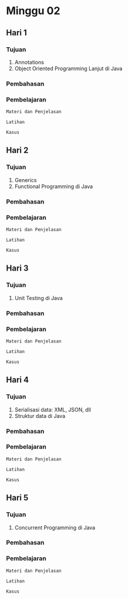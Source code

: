 # Minggu 02

## Hari 1

### Tujuan

1. Annotations
2. Object Oriented Programming Lanjut di Java

### Pembahasan


### Pembelajaran

```
Materi dan Penjelasan
```

```
Latihan
```


```
Kasus
```



## Hari 2

### Tujuan

1. Generics
2. Functional Programming di Java

### Pembahasan


### Pembelajaran

```
Materi dan Penjelasan
```

```
Latihan
```


```
Kasus
```






## Hari 3

### Tujuan

1. Unit Testing di Java

### Pembahasan


### Pembelajaran

```
Materi dan Penjelasan
```

```
Latihan
```


```
Kasus
```




## Hari 4

### Tujuan

1. Serialisasi data: XML, JSON, dll
2. Struktur data di Java

### Pembahasan


### Pembelajaran

```
Materi dan Penjelasan
```

```
Latihan
```


```
Kasus
```




## Hari 5

### Tujuan

1. Concurrent Programming di Java

### Pembahasan


### Pembelajaran

```
Materi dan Penjelasan
```

```
Latihan
```


```
Kasus
```



